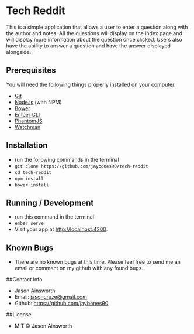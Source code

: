# Tech Reddit

This is a simple application that allows a user to enter a question along with the author and notes. All the questions will display on the index page and will display more information about the question once clicked. Users also have the ability to answer a question and have the answer displayed alongside.

## Prerequisites

You will need the following things properly installed on your computer.

* [Git](https://git-scm.com/)
* [Node.js](https://nodejs.org/) (with NPM)
* [Bower](https://bower.io/)
* [Ember CLI](https://ember-cli.com/)
* [PhantomJS](http://phantomjs.org/)
* [Watchman](https://facebook.github.io/watchman/)

## Installation
* run the following commands in the terminal
* `git clone https://github.com/jaybones90/tech-reddit`
* `cd tech-reddit`
* `npm install`
* `bower install`


## Running / Development
* run this command in the terminal
* `ember serve`
* Visit your app at [http://localhost:4200](http://localhost:4200).

## Known Bugs
* There are no known bugs at this time. Please feel free to send me an email or comment on my github with any found bugs.

##Contact Info
* Jason Ainsworth
* Email: jasoncruze@gmail.com
* Github: https://github.com/jaybones90

##License
* MIT © Jason Ainsworth

